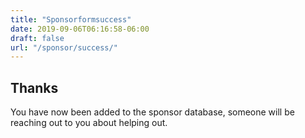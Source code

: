 ```yaml
---
title: "Sponsorformsuccess"
date: 2019-09-06T06:16:58-06:00
draft: false
url: "/sponsor/success/"
---
```


## Thanks

You have now been added to the sponsor database, someone will be reaching out
to you about helping out.
